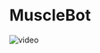 # MuscleBot
![video](https://user-images.githubusercontent.com/68550855/104795580-da3c0200-57f2-11eb-9443-968c04b12431.gif)

